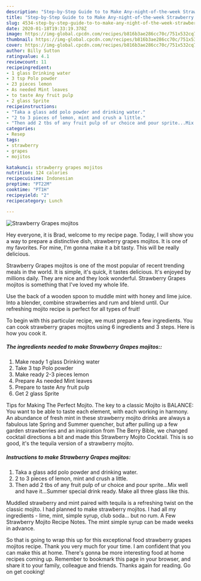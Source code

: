 ```yaml
---
description: "Step-by-Step Guide to to Make Any-night-of-the-week Strawberry Grapes mojitos"
title: "Step-by-Step Guide to to Make Any-night-of-the-week Strawberry Grapes mojitos"
slug: 4534-step-by-step-guide-to-to-make-any-night-of-the-week-strawberry-grapes-mojitos
date: 2020-01-18T19:33:19.378Z
image: https://img-global.cpcdn.com/recipes/b816b3ae286cc70c/751x532cq70/strawberry-grapes-mojitos-recipe-main-photo.jpg
thumbnail: https://img-global.cpcdn.com/recipes/b816b3ae286cc70c/751x532cq70/strawberry-grapes-mojitos-recipe-main-photo.jpg
cover: https://img-global.cpcdn.com/recipes/b816b3ae286cc70c/751x532cq70/strawberry-grapes-mojitos-recipe-main-photo.jpg
author: Billy Sutton
ratingvalue: 4.1
reviewcount: 11
recipeingredient:
- 1 glass Drinking water
- 3 tsp Polo powder
- 23 pieces lemon
- As needed Mint leaves
- to taste Any fruit pulp
- 2 glass Sprite
recipeinstructions:
- "Taka a glass add polo powder and drinking water."
- "2 to 3 pieces of lemon, mint and crush a little."
- "Then add 2 tbs of any fruit pulp of ur choice and pour sprite...Mix well and have it...Summer special drink ready. Make all three glass like this."
categories:
- Resep
tags:
- strawberry
- grapes
- mojitos

katakunci: strawberry grapes mojitos
nutrition: 124 calories
recipecuisine: Indonesian
preptime: "PT22M"
cooktime: "PT1H"
recipeyield: "2"
recipecategory: Lunch

---
```



![Strawberry Grapes mojitos](https://img-global.cpcdn.com/recipes/b816b3ae286cc70c/751x532cq70/strawberry-grapes-mojitos-recipe-main-photo.jpg)

Hey everyone, it is Brad, welcome to my recipe page. Today, I will show you a way to prepare a distinctive dish, strawberry grapes mojitos. It is one of my favorites. For mine, I'm gonna make it a bit tasty. This will be really delicious.

Strawberry Grapes mojitos is one of the most popular of recent trending meals in the world. It is simple, it's quick, it tastes delicious. It's enjoyed by millions daily. They are nice and they look wonderful. Strawberry Grapes mojitos is something that I've loved my whole life.

Use the back of a wooden spoon to muddle mint with honey and lime juice. Into a blender, combine strawberries and rum and blend until. Our refreshing mojito recipe is perfect for all types of fruit!


To begin with this particular recipe, we must prepare a few ingredients. You can cook strawberry grapes mojitos using 6 ingredients and 3 steps. Here is how you cook it.

##### The ingredients needed to make Strawberry Grapes mojitos::

1. Make ready 1 glass Drinking water
1. Take 3 tsp Polo powder
1. Make ready 2-3 pieces lemon
1. Prepare As needed Mint leaves
1. Prepare to taste Any fruit pulp
1. Get 2 glass Sprite


Tips for Making The Perfect Mojito. The key to a classic Mojito is BALANCE: You want to be able to taste each element, with each working in harmony. An abundance of fresh mint in these strawberry mojito drinks are always a fabulous late Spring and Summer quencher, but after pulling up a few garden strawberries and an inspiration from The Berry Bible, we changed cocktail directions a bit and made this Strawberry Mojito Cocktail. This is so good, it&#39;s the tequila version of a strawberry mojito. 

##### Instructions to make Strawberry Grapes mojitos:

1. Taka a glass add polo powder and drinking water.
1. 2 to 3 pieces of lemon, mint and crush a little.
1. Then add 2 tbs of any fruit pulp of ur choice and pour sprite...Mix well and have it...Summer special drink ready. Make all three glass like this.


Muddled strawberry and mint paired with tequila is a refreshing twist on the classic mojito. I had planned to make strawberry mojitos. I had all my ingredients - lime, mint, simple syrup, club soda… but no rum. A Few Strawberry Mojito Recipe Notes. The mint simple syrup can be made weeks in advance. 

So that is going to wrap this up for this exceptional food strawberry grapes mojitos recipe. Thank you very much for your time. I am confident that you can make this at home. There's gonna be more interesting food at home recipes coming up. Remember to bookmark this page in your browser, and share it to your family, colleague and friends. Thanks again for reading. Go on get cooking!
